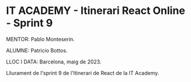 # IT ACADEMY - Itinerari React Online - Sprint 9

MENTOR: Pablo Monteserín.

ALUMNE: Patricio Bottos. 

LLOC I DATA: Barcelona, maig de 2023.


Lliurament de l'sprint 9 de l'Itinerari de React de la IT Academy.
